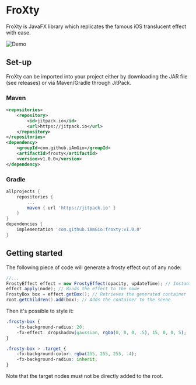 # FroXty
FroXty is JavaFX library which replicates the famous iOS translucent effect with ease.

![Demo](https://i.imgur.com/Ri1srhg.gif) 

## Set-up

FroXty can be imported into your project either by downloading the JAR file (see releases) or via Maven/Gradle through JitPack.

### Maven
```xml
<repositories>
	<repository>
        <id>jitpack.io</id>
		<url>https://jitpack.io</url>
	</repository>
</repositories>
<dependency>
    <groupId>com.github.iAmGio</groupId>
    <artifactId>froxty</artifactId>
    <version>v1.0.0</version>
</dependency>
```

### Gradle
```gradle
allprojects {
	repositories {
		...
		maven { url 'https://jitpack.io' }
	}
}
dependencies {
	implementation 'com.github.iAmGio:froxty:v1.0.0'
}
```

## Getting started

The following piece of code will generate a frosty effect out of any node:
```java
//...
FrostyEffect effect = new FrostyEffect(opacity, updateTime); // Instantiates the effect. The parameters are optional
effect.apply(node); // Binds the effect to the node
FrostyBox box = effect.getBox(); // Retrieves the generated container
root.getChildren().add(box); // Adds the container to the scene
```

Then it's possible to style it:
```css
.frosty-box {
    -fx-background-radius: 20;
    -fx-effect: dropshadow(gaussian, rgba(0, 0, 0, .5), 15, 0, 0, 5);
}

.frosty-box > .target {
    -fx-background-color: rgba(255, 255, 255, .4);
    -fx-background-radius: inherit;
}
```

Note that the target nodes must not be directly added to the root.